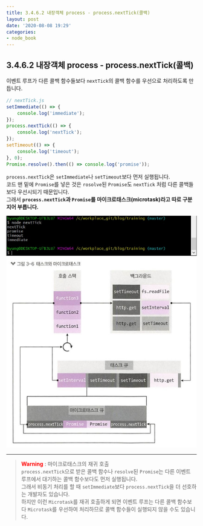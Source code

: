 ```yaml
---
title: 3.4.6.2 내장객체 process - process.nextTick(콜백)
layout: post
date: '2020-08-08 19:29'
categories:
- node_book
---
```


## 3.4.6.2 내장객체 process - process.nextTick(콜백)

이벤트 루프가 다른 콜백 함수들보다 `nextTick`의 콜백 함수를 우선으로 처리하도록 만듭니다.

```javascript
// nextTick.js
setImmediate(() => {
    console.log('immediate');
});
process.nextTick(() => {
    console.log('nextTick');
});
setTimeout(() => {
    console.log('timeout');
}, 0);
Promise.resolve().then(() => console.log('promise'));
```

`process.nextTick`은 `setImmediate`나 `setTimeout`보다 먼저 실행됩니다.  
코드 맨 밑에 `Promise`를 넣은 것은 `rosolve`된 `Promise`도 `nextTick` 처럼 다른 콜백들보다 우선시되기 때문입니다.  
그래서 **`process.nextTick`과 `Promise`를 마이크로태스크(microtask)라고 따로 구분지어 부릅니다.**

![](/static/img/nodebook/image42.jpg)
![](/static/img/nodebook/image43.jpg)

---

>**<span style="color:red">Warning</span>** : 마이크로태스크의 재귀 호출  
>`process.nextTick`으로 받은 콜백 함수나 `resolve`된 `Promise`는 다른 이벤트 루프에서 대기하는 콜백 함수보다도 먼저 실행됩니다.  
>그래서 비동기 처리를 할 때 `setImmediate`보다 `process.nextTick`을 더 선호하는 개발자도 있습니다.  
>하지만 이런 `Microtask`를 재귀 호출하게 되면 이벤트 루프는 다른 콜백 함수보다 `Microtask`를 우선하여 처리하므로 
>콜백 함수들이 실행되지 않을 수도 있습니다.

